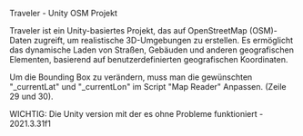 Traveler - Unity OSM Projekt

Traveler ist ein Unity-basiertes Projekt, das auf OpenStreetMap (OSM)-Daten zugreift, um realistische 3D-Umgebungen zu erstellen. Es ermöglicht das dynamische Laden von Straßen, Gebäuden und anderen geografischen Elementen, basierend auf benutzerdefinierten geografischen Koordinaten.

Um die Bounding Box zu verändern, muss man die gewünschten "_currentLat" und "_currentLon" im Script "Map Reader" Anpassen. (Zeile 29 und 30).

WICHTIG: Die Unity version mit der es ohne Probleme funktioniert - 2021.3.31f1 

